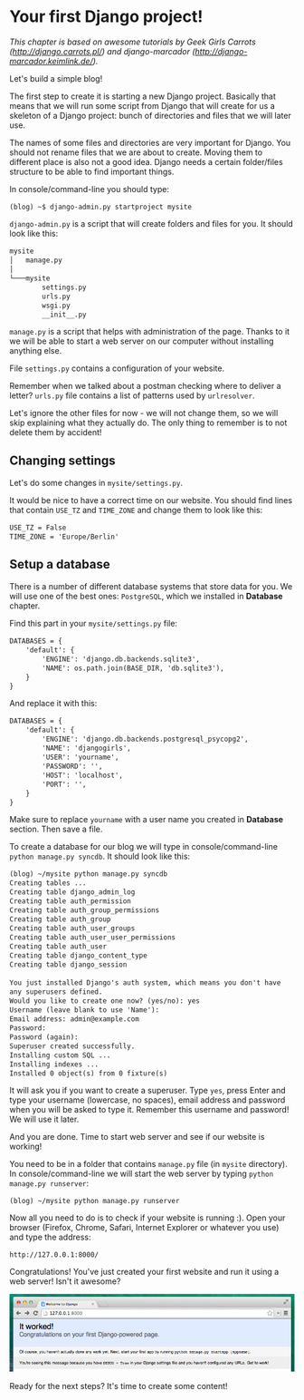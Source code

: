 # Your first Django project!

*This chapter is based on awesome tutorials by Geek Girls Carrots (http://django.carrots.pl/) and django-marcador (http://django-marcador.keimlink.de/).*

Let's build a simple blog!

The first step to create it is starting a new Django project. Basically that means that we will run some script from Django that will create for us a skeleton of a Django project: bunch of directories and files that we will later use.

The names of some files and directories are very important for Django. You should not rename files that we are about to create. Moving them to different place is also not a good idea. Django needs a certain folder/files structure to be able to find important things.

In console/command-line you should type:

    (blog) ~$ django-admin.py startproject mysite

`django-admin.py` is a script that will create folders and files for you. It should look like this:

    mysite
    │   manage.py
    │
    └───mysite
            settings.py
            urls.py
            wsgi.py
            __init__.py


`manage.py` is a script that helps with administration of the page. Thanks to it we will be able to start a web server on our computer without installing anything else.

File `settings.py` contains a configuration of your website.

Remember when we talked about a postman checking where to deliver a letter? `urls.py` file contains a list of patterns used by `urlresolver`.

Let's ignore the other files for now - we will not change them, so we will skip explaining what they actually do. The only thing to remember is to not delete them by accident!

## Changing settings

Let's do some changes in `mysite/settings.py`.

It would be nice to have a correct time on our website. You should find lines that contain `USE_TZ` and `TIME_ZONE` and change them to look like this:

    USE_TZ = False
    TIME_ZONE = 'Europe/Berlin'

## Setup a database

There is a number of different database systems that store data for you. We will use one of the best ones: `PostgreSQL`, which we installed in __Database__ chapter.

Find this part in your `mysite/settings.py` file:

    DATABASES = {
        'default': {
            'ENGINE': 'django.db.backends.sqlite3',
            'NAME': os.path.join(BASE_DIR, 'db.sqlite3'),
        }
    }

And replace it with this:

    DATABASES = {
        'default': {
            'ENGINE': 'django.db.backends.postgresql_psycopg2',
            'NAME': 'djangogirls',
            'USER': 'yourname',
            'PASSWORD': '',
            'HOST': 'localhost',
            'PORT': '',
        }
    }

Make sure to replace `yourname` with a user name you created in __Database__ section. Then save a file.

To create a database for our blog we will type in console/command-line `python manage.py syncdb`. It should look like this:

    (blog) ~/mysite python manage.py syncdb
    Creating tables ...
    Creating table django_admin_log
    Creating table auth_permission
    Creating table auth_group_permissions
    Creating table auth_group
    Creating table auth_user_groups
    Creating table auth_user_user_permissions
    Creating table auth_user
    Creating table django_content_type
    Creating table django_session

    You just installed Django's auth system, which means you don't have any superusers defined.
    Would you like to create one now? (yes/no): yes
    Username (leave blank to use 'Name'):
    Email address: admin@example.com
    Password:
    Password (again):
    Superuser created successfully.
    Installing custom SQL ...
    Installing indexes ...
    Installed 0 object(s) from 0 fixture(s)

It will ask you if you want to create a superuser. Type `yes`, press Enter and type your username (lowercase, no spaces), email address and password when you will be asked to type it. Remember this username and password! We will use it later.

And you are done. Time to start web server and see if our website is working!

You need to be in a folder that contains `manage.py` file (in `mysite` directory). In console/command-line we will start the web server by typing `python manage.py runserver`:

    (blog) ~/mysite python manage.py runserver

Now all you need to do is to check if your website is running :). Open your browser (Firefox, Chrome, Safari, Internet Explorer or whatever you use) and type the address:

    http://127.0.0.1:8000/

Congratulations! You've just created your first website and run it using a web server! Isn't it awesome?

![It worked!](images/it_worked2.png)

Ready for the next steps? It's time to create some content!


